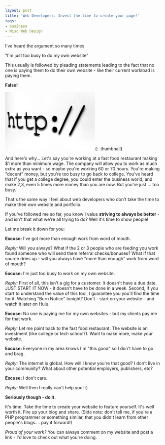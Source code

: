 ```yaml
---
layout: post
title: 'Web Developers: Invest the time to create your page!'
tags:
- business
- Misc Web Design
---
```


I've heard the argument so many times

"I'm just too busy to do my own website"

This usually is followed by pleading statements leading to the fact that no one is paying them to do their own website - like their current workload is paying them.

**False!**

[![](/uploads/2012/http.png)](/uploads/2012/http.png){: .thumbnail}

And here's why... Let's say you're working at a fast food restaurant making $1 more than minimum wage.  The company will allow you to work as much extra as you want - so maybe you're working 60 or 70 hours.  You're making "decent" money, but you're too busy to go back to college.  You've heard that if you get a college degree, you could enter the business world, and make 2,3, even 5 times more money than you are now.  But you're just ... too busy.

That's the same way I feel about web developers who don't take the time to make their own website and portfolio.

If you've followed me so far, you know I value **striving to always be better** - and isn't that what we're all trying to do?  Well it's time to show people!

Let me break it down for you:

**Excuse:** I've got more than enough work from word of mouth.

_Reply:_ Will you always?  What if the 2 or 3 people who are feeding you work found someone who will send them referral checks/bonuses?  What if that source dries up - will you always have "more than enough" work from word of mouth?

**Excuse:** I'm just too busy to work on my own website.

_Reply:_ First of all, this isn't a gig for a customer.  It doesn't have a due date. JUST START IT NOW - it doesn't have to be done in a week.  Second, if you start to understand the value of this tool, I guarantee you you'll find the time for it.  Watching "Burn Notice" tonight?  Don't - start on your website - and watch it later on Hulu.

**Excuse:** No one is paying me for my own websites - but my clients pay me for that work.

_Reply:_ Let me point back to the fast food restaurant.  The website is an investment (like college or tech school?).  Want to make more, make your website.

**Excuse:** Everyone in my area knows I'm "this good" so I don't have to go and brag.

_Reply:_ The internet is global.  How will I know you're that good? I don't live in your community?  What about other potential employers, publishers, etc?

**Excuse:** I don't care.

_Reply:_ Well then I really can't help you! :)

**Seriously though - do it.**

It's time.  Take the time to create your website to feature yourself.  It's well worth it.  Fire up your blog and share. (Side note: don't tell me, if you're a PHP programmer or something similar, that you didn't learn from other people's blogs.... pay it forward!)

_Proud of your work?_ You can always comment on my website and post a link - I'd love to check out what you're doing.
